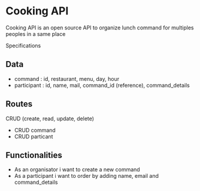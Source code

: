 # Cooking API

Cooking API is an open source API to organize lunch command for multiples peoples in a same place

Specifications

## Data
* command : id, restaurant, menu, day, hour
* participant : id, name, mail, command_id (reference), command_details

## Routes
CRUD (create, read, update, delete) 
* CRUD command
* CRUD particant

## Functionalities
* As an organisator i want to create a new command
* As a participant i want to order by adding name, email and command_details
